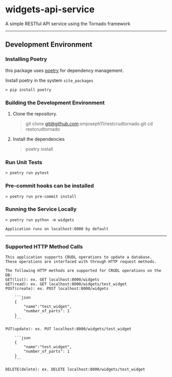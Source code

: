 # widgets-api-service 

A simple RESTful API service using the Tornado framework

___

## Development Environment
### Installing Poetry

this package uses [poetry](https://python-poetry.org/) for dependency management.

Install poetry in the system `site_packages`
    
    > pip install poetry

### Building the Development Environment

1. Clone the repository.
    
    >git clone git@github.com:smjoseph11/restcrudtornado.git
    >cd restcrudtornado

2. Install the dependencies

    > poetry install

### Run Unit Tests
    
    > poetry run pytest

### Pre-commit hooks can be installed

    > poetry run pre-commit install

### Running the Service Locally

    > poetry run python -m widgets

    Application runs on localhost:8000 by default
___

### Supported HTTP Method Calls
    

    This application supports CRUDL operations to update a database. 
    These operations are interfaced with through HTTP request methods.

    The following HTTP methods are supported for CRUDL operations on the DB:
    GET(list): ex. GET localhost:8000/widgets
    GET(read): ex. GET localhost:8000/widgets/test_widget
    POST(create): ex. POST localhost:8000/widgets
        
        ```json 
        {
            "name":"test_widget",
            "number_of_parts": 1
        }
        ```

    PUT(update): ex. PUT localhost:8000/widgets/test_widget

        ```json 
        {
            "name":"test_widget",
            "number_of_parts": 1
        }
        ```

    DELETE(delete): ex. DELETE localhost:8000/widgets/test_widget
